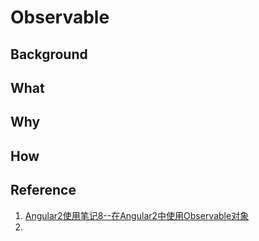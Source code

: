 # Observable

## Background

## What 

## Why

## How

## Reference

1. [Angular2使用笔记8--在Angular2中使用Observable对象](https://godbasin.github.io/2016/11/06/angular2-notes-8-rxjs-in-angular2/)
2. 